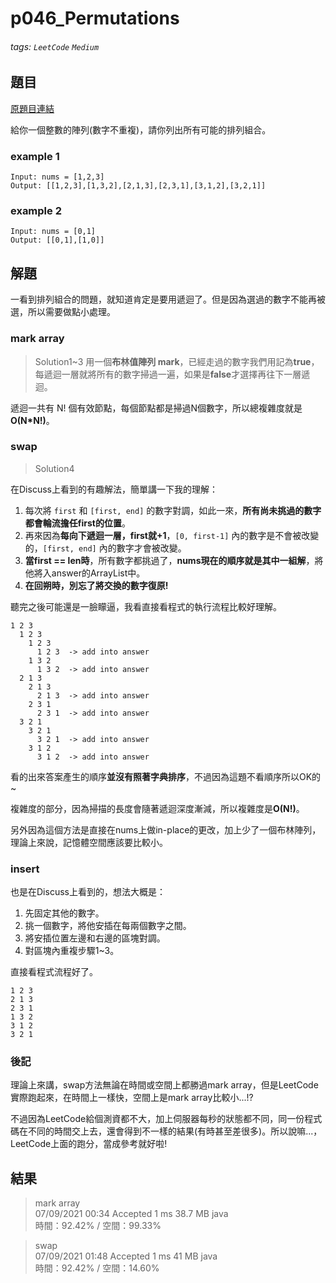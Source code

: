# p046_Permutations

###### tags: `LeetCode` `Medium`

## 題目
[原題目連結](https://leetcode.com/problems/permutations/)

給你一個整數的陣列(數字不重複)，請你列出所有可能的排列組合。

### example 1
```
Input: nums = [1,2,3]
Output: [[1,2,3],[1,3,2],[2,1,3],[2,3,1],[3,1,2],[3,2,1]]
```

### example 2
```
Input: nums = [0,1]
Output: [[0,1],[1,0]]
```

## 解題
一看到排列組合的問題，就知道肯定是要用遞迴了。但是因為選過的數字不能再被選，所以需要做點小處理。

### mark array
> Solution1~3
用一個**布林值陣列 mark**，已經走過的數字我們用記為**true**，每遞迴一層就將所有的數字掃過一遍，如果是**false**才選擇再往下一層遞迴。

遞迴一共有 N! 個有效節點，每個節點都是掃過N個數字，所以總複雜度就是**O(N\*N!)**。

### swap
> Solution4

在Discuss上看到的有趣解法，簡單講一下我的理解：
1. 每次將 `first` 和 `[first, end]` 的數字對調，如此一來，**所有尚未挑過的數字都會輪流擔任first的位置**。
2. 再來因為**每向下遞迴一層，first就+1**，`[0, first-1]` 內的數字是不會被改變的，`[first, end]` 內的數字才會被改變。
3. **當first == len時**，所有數字都挑過了，**nums現在的順序就是其中一組解**，將他將入answer的ArrayList中。
4. **在回朔時，別忘了將交換的數字復原!**

聽完之後可能還是一臉矇逼，我看直接看程式的執行流程比較好理解。

```
1 2 3 
  1 2 3 
    1 2 3 
      1 2 3  -> add into answer
    1 3 2 
      1 3 2  -> add into answer
  2 1 3 
    2 1 3 
      2 1 3  -> add into answer
    2 3 1 
      2 3 1  -> add into answer
  3 2 1 
    3 2 1 
      3 2 1  -> add into answer
    3 1 2 
      3 1 2  -> add into answer
```

看的出來答案產生的順序**並沒有照著字典排序**，不過因為這題不看順序所以OK的~

複雜度的部分，因為掃描的長度會隨著遞迴深度漸減，所以複雜度是**O(N!)**。

另外因為這個方法是直接在nums上做in-place的更改，加上少了一個布林陣列，理論上來說，記憶體空間應該要比較小。  


### insert
也是在Discuss上看到的，想法大概是：

1. 先固定其他的數字。
2. 挑一個數字，將他安插在每兩個數字之間。
3. 將安插位置左邊和右邊的區塊對調。
4. 對區塊內重複步驟1~3。

直接看程式流程好了。
```
1 2 3
2 1 3
2 3 1
1 3 2
3 1 2
3 2 1
```

### 後記
理論上來講，swap方法無論在時間或空間上都勝過mark array，但是LeetCode實際跑起來，在時間上一樣快，空間上是mark array比較小...!?  

不過因為LeetCode給個測資都不大，加上伺服器每秒的狀態都不同，同一份程式碼在不同的時間交上去，還會得到不一樣的結果(有時甚至差很多)。所以說嘛...，LeetCode上面的跑分，當成參考就好啦!

## 結果
> mark array  
> 07/09/2021 00:34	Accepted	1 ms	38.7 MB	java  
> 時間：92.42% / 空間：99.33%

> swap  
> 07/09/2021 01:48	Accepted	1 ms	41 MB	java  
> 時間：92.42% / 空間：14.60%